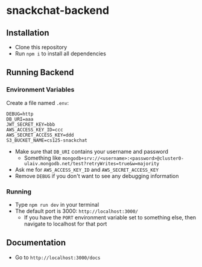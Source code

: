 # snackchat-backend

## Installation

- Clone this repository
- Run `npm i` to install all dependencies

## Running Backend

### Environment Variables

Create a file named `.env`:

```
DEBUG=http
DB_URI=aaa
JWT_SECRET_KEY=bbb
AWS_ACCESS_KEY_ID=ccc
AWS_SECRET_ACCESS_KEY=ddd
S3_BUCKET_NAME=cs125-snackchat
```

- Make sure that `DB_URI` contains your username and password
  - Something like `mongodb+srv://<username>:<password>@cluster0-ulaiv.mongodb.net/test?retryWrites=true&w=majority`
- Ask me for `AWS_ACCESS_KEY_ID` and `AWS_SECRET_ACCESS_KEY`
- Remove `DEBUG` if you don't want to see any debugging information

### Running

- Type `npm run dev` in your terminal
- The default port is 3000: `http://localhost:3000/`
  - If you have the `PORT` environment variable set to something else, then navigate to localhost for that port

## Documentation

- Go to `http://localhost:3000/docs`
